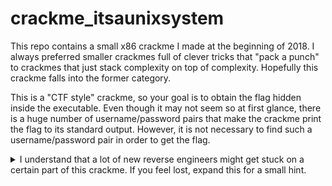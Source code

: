 # crackme_itsaunixsystem

This repo contains a small x86 crackme I made at the beginning of 2018. I always preferred smaller crackmes full of clever tricks that "pack a punch" to crackmes that just stack complexity on top of complexity. Hopefully this crackme falls into the former category. 

This is a "CTF style" crackme, so your goal is to obtain the flag hidden inside the executable. Even though it may not seem so at first glance, there is a huge number of username/password pairs that make the crackme print the flag to its standard output. However, it is not necessary to find such a username/password pair in order to get the flag. 

<details> 
  <summary> I understand that a lot of new reverse engineers might get stuck on a certain part of this crackme. If you feel lost, expand this for a small hint. </summary>
   https://en.wikipedia.org/wiki/JIT_spraying
  <details> 
  <summary> Expand me if you still feel lost :) </summary>
   Why would a function return a value if this value doesn't seem to be used?
</details>
</details>

 
